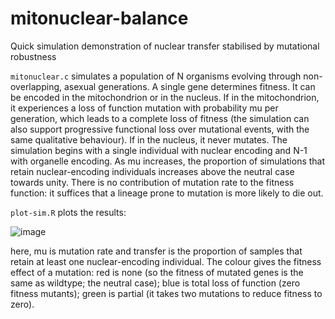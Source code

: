 # mitonuclear-balance
Quick simulation demonstration of nuclear transfer stabilised by mutational robustness

`mitonuclear.c` simulates a population of N organisms evolving through non-overlapping, asexual generations. A single gene determines fitness. It can be encoded in the mitochondrion or in the nucleus. If in the mitochondrion, it experiences a loss of function mutation with probability mu per generation, which leads to a complete loss of fitness (the simulation can also support progressive functional loss over mutational events, with the same qualitative behaviour). If in the nucleus, it never mutates. The simulation begins with a single individual with nuclear encoding and N-1 with organelle encoding. As mu increases, the proportion of simulations that retain nuclear-encoding individuals increases above the neutral case towards unity. There is no contribution of mutation rate to the fitness function: it suffices that a lineage prone to mutation is more likely to die out.

`plot-sim.R` plots the results:

![image](https://github.com/StochasticBiology/mitonuclear-balance/assets/50171196/8ea1582c-a889-4335-999c-faf1a26984f9)

here, mu is mutation rate and transfer is the proportion of samples that retain at least one nuclear-encoding individual. The colour gives the fitness effect of a mutation: red is none (so the fitness of mutated genes is the same as wildtype; the neutral case); blue is total loss of function (zero fitness mutants); green is partial (it takes two mutations to reduce fitness to zero).
